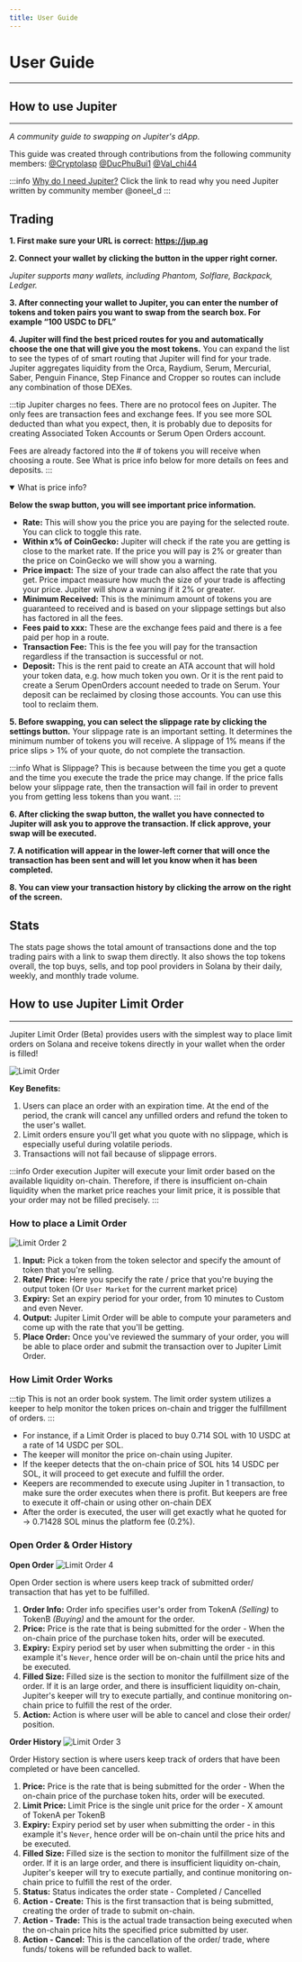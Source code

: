 ```yaml
---
title: User Guide
---
```


# User Guide
---

## How to use Jupiter
---

*A community guide to swapping on Jupiter's dApp.*

This guide was created through contributions from the following community members:  [@Cryptolasp](https://twitter.com/cryptolasp) [@DucPhuBui1](https://twitter.com/DucPhuBui1) [@Val_chi44](https://twitter.com/Val_chi44)

:::info [Why do I need Jupiter?](https://oneel.notion.site/Jupiter-Aggregation-0ef3149cd3bb485b8e118432e6cf8472)
Click the link to read why you need Jupiter written by community member @oneel_d
:::

## Trading

**1. First make sure your URL is correct: https://jup.ag**

**2. Connect your wallet by clicking the button in the upper right corner.**

*Jupiter supports many wallets, including Phantom, Solflare, Backpack, Ledger.*

**3. After connecting your wallet to Jupiter, you can enter the number of tokens and token pairs you want to swap from the search box. For example “100 USDC to DFL”**

**4. Jupiter will find the best priced routes for you and automatically choose the one that will give you the most tokens.**
You can expand the list to see the types of of smart routing that Jupiter will find for your trade.  Jupiter aggregates liquidity from the Orca, Raydium, Serum, Mercurial, Saber, Penguin Finance, Step Finance and Cropper so routes can include any combination of those DEXes. 

:::tip Jupiter charges no fees.
There are no protocol fees on Jupiter.  The only fees are transaction fees and exchange fees.  If you see more SOL deducted than what you expect, then, it is probably due to deposits for creating Associated Token Accounts or Serum Open Orders account. 

Fees are already factored into the # of tokens you will receive when choosing a route.
See What is price info below for more details on fees and deposits.
:::


<details open>
<summary>What is price info?</summary>

<b>Below the swap button, you will see important price information.</b>
<ul>
<li><b>Rate:</b> This will show you the price you are paying for the selected route. You can click to toggle this rate.</li>
<li><b>Within x% of CoinGecko:</b>  Jupiter will check if the rate you are getting is close to the market rate.  If the price you will pay is 2% or greater than the price on CoinGecko we will show you a warning.</li>
<li><b>Price impact:</b>  The size of your trade can also affect the rate that you get.  Price impact measure how much the size of your trade is affecting your price.  Jupiter will show a warning if it 2% or greater.</li>
<li><b>Minimum Received:</b>  This is the minimum amount of tokens you are guaranteed to received and is based on your slippage settings but also has factored in all the fees.</li>
<li><b>Fees paid to xxx:</b>  These are the exchange fees paid and there is a fee paid per hop in a route.</li>
<li><b>Transaction Fee:</b>  This is the fee you will pay for the transaction regardless if the transaction is successful or not.</li>
<li><b>Deposit:</b>  This is the rent paid to create an ATA account that will hold your token data, e.g. how much token you own. Or it is the rent paid to create a Serum OpenOrders account needed to trade on Serum.  Your deposit can be reclaimed by closing those accounts.  You can use this tool to reclaim them.</li>
</ul>
</details>

**5. Before swapping, you can select the slippage rate by clicking the settings button.**
Your slippage rate is an important setting.  It determines the minimum number of tokens you will receive.  A slippage of 1% means if the price slips > 1% of your quote, do not complete the transaction.

:::info What is Slippage?
This is because between the time you get a quote and the time you execute the trade the price may change.  If the price falls below your slippage rate, then the transaction will fail in order to prevent you from getting less tokens than you want.
:::

**6. After clicking the swap button, the wallet you have connected to Jupiter will ask you to approve the transaction.  If click approve, your swap will be executed.**

**7. A notification will appear in the lower-left corner that will once the transaction has been sent and will let you know when it has been completed.**

**8. You can view your transaction history by clicking the arrow on the right of the screen.**

## Stats
The stats page shows the total amount of transactions done and the top trading pairs with a link to swap them directly. It also shows the top tokens overall, the top buys, sells, and top pool providers in Solana by their daily, weekly, and monthly trade volume.


## How to use Jupiter Limit Order
---

Jupiter Limit Order (Beta) provides users with the simplest way to place limit orders on Solana and receive tokens directly in your wallet when the order is filled!

![Limit Order](/img/limit-order.png)

**Key Benefits:**

1. Users can place an order with an expiration time. At the end of the period, the crank will cancel any unfilled orders and refund the token to the user's wallet. 
2. Limit orders ensure you'll get what you quote with no slippage, which is especially useful during volatile periods. 
3. Transactions will not fail because of slippage errors.

:::info Order execution
Jupiter will execute your limit order based on the available liquidity on-chain. Therefore, if there is insufficient on-chain liquidity when the market price reaches your limit price, it is possible that your order may not be filled precisely.
:::

### How to place a Limit Order

![Limit Order 2](/img/limit-order2.png)

1. **Input:** Pick a token from the token selector and specify the amount of token that you're selling.
2. **Rate/ Price:** Here you specify the rate / price that you're buying the output token (Or `User Market` for the current market price)
3. **Expiry:** Set an expiry period for your order, from 10 minutes to Custom and even Never.
4. **Output:** Jupiter Limit Order will be able to compute your parameters and come up with the rate that you'll be getting.
5. **Place Order:** Once you've reviewed the summary of your order, you will be able to place order and submit the transaction over to Jupiter Limit Order.

### How Limit Order Works

:::tip This is not an order book system. The limit order system utilizes a keeper to help monitor the token prices on-chain and trigger the fulfillment of orders.
:::

- For instance, if a Limit Order is placed to buy 0.714 SOL with 10 USDC at a rate of 14 USDC per SOL.
- The keeper will monitor the price on-chain using Jupiter.
- If the keeper detects that the on-chain price of SOL hits 14 USDC per SOL, it will proceed to get execute and fulfill the order.
- Keepers are recommended to execute using Jupiter in 1 transaction, to make sure the order executes when there is profit. But keepers are free to execute it off-chain or using other on-chain DEX
- After the order is executed, the user will get exactly what he quoted for → 0.71428 SOL minus the platform fee (0.2%). 

### Open Order & Order History


**Open Order**
![Limit Order 4](/img/limit-order4.png)

Open Order section is where users keep track of submitted order/ transaction that has yet to be fulfilled.

1. **Order Info:** Order info specifies user's order from TokenA *(Selling)* to TokenB *(Buying)* and the amount for the order.
2. **Price:** Price is the rate that is being submitted for the order - When the on-chain price of the purchase token hits, order will be executed.
3. **Expiry:** Expiry period set by user when submitting the order - in this example it's `Never`, hence order will be on-chain until the price hits and be executed.
4. **Filled Size:** Filled size is the section to monitor the fulfillment size of the order. If it is an large order, and there is insufficient liquidity on-chain, Jupiter's keeper will try to execute partially, and continue monitoring on-chain price to fulfill the rest of the order.
5. **Action:** Action is where user will be able to cancel and close their order/ position. 

**Order History**
![Limit Order 3](/img/limit-order3.png)

Order History section is where users keep track of orders that have been completed or have been cancelled.

1. **Price:** Price is the rate that is being submitted for the order - When the on-chain price of the purchase token hits, order will be executed.
2. **Limit Price:** Limit Price is the single unit price for the order - X amount of TokenA per TokenB
3. **Expiry:** Expiry period set by user when submitting the order - in this example it's `Never`, hence order will be on-chain until the price hits and be executed.
4. **Filled Size:** Filled size is the section to monitor the fulfillment size of the order. If it is an large order, and there is insufficient liquidity on-chain, Jupiter's keeper will try to execute partially, and continue monitoring on-chain price to fulfill the rest of the order.
5. **Status:** Status indicates the order state - Completed / Cancelled
6. **Action - Create:** This is the first transaction that is being submitted, creating the order of trade to submit on-chain.
7. **Action - Trade:** This is the actual trade transaction being executed when the on-chain price hits the specified price submitted by user.
8. **Action - Cancel:** This is the cancellation of the order/ trade, where funds/ tokens will be refunded back to wallet.